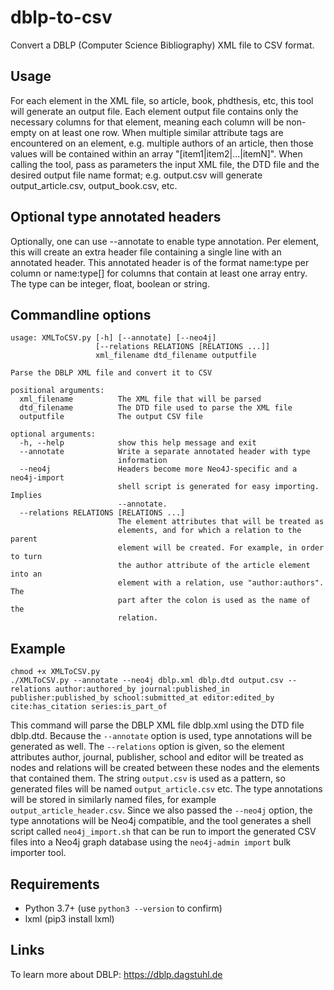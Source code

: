 # dblp-to-csv
Convert a DBLP (Computer Science Bibliography) XML file to CSV format.

## Usage
For each element in the XML file, so article, book, phdthesis, etc, this tool will generate an output file.
Each element output file contains only the necessary columns for that element, meaning each column will be non-empty on at least one row.
When multiple similar attribute tags are encountered on an element, e.g. multiple authors of an article, then those values will be contained within an array "[item1|item2|...|itemN]".
When calling the tool, pass as parameters the input XML file, the DTD file and the desired output file name format; e.g. output.csv will generate output_article.csv, output_book.csv, etc.

## Optional type annotated headers
Optionally, one can use --annotate to enable type annotation. Per element, this will create an extra header file containing a single line with an annotated header. This annotated header is of the format name:type per column or name:type[] for columns that contain at least one array entry. The type can be integer, float, boolean or string.

## Commandline options
```
usage: XMLToCSV.py [-h] [--annotate] [--neo4j]
                   [--relations RELATIONS [RELATIONS ...]]
                   xml_filename dtd_filename outputfile

Parse the DBLP XML file and convert it to CSV

positional arguments:
  xml_filename          The XML file that will be parsed
  dtd_filename          The DTD file used to parse the XML file
  outputfile            The output CSV file

optional arguments:
  -h, --help            show this help message and exit
  --annotate            Write a separate annotated header with type
                        information
  --neo4j               Headers become more Neo4J-specific and a neo4j-import
                        shell script is generated for easy importing. Implies
                        --annotate.
  --relations RELATIONS [RELATIONS ...]
                        The element attributes that will be treated as
                        elements, and for which a relation to the parent
                        element will be created. For example, in order to turn
                        the author attribute of the article element into an
                        element with a relation, use "author:authors". The
                        part after the colon is used as the name of the
                        relation.

```

## Example
```
chmod +x XMLToCSV.py
./XMLToCSV.py --annotate --neo4j dblp.xml dblp.dtd output.csv --relations author:authored_by journal:published_in publisher:published_by school:submitted_at editor:edited_by cite:has_citation series:is_part_of
```
This command will parse the DBLP XML file dblp.xml using the DTD file dblp.dtd. Because the ```--annotate``` option is used, type annotations will be generated as well. The ```--relations``` option is given, so the element attributes author, journal, publisher, school and editor will be treated as nodes and relations will be created between these nodes and the elements that contained them. The string ```output.csv``` is used as a pattern, so generated files will be named ```output_article.csv``` etc. The type annotations will be stored in similarly named files, for example ```output_article_header.csv```. Since we also passed the ```--neo4j``` option, the type annotations will be Neo4j compatible, and the tool generates a shell script called ```neo4j_import.sh``` that can be run to import the generated CSV files into a Neo4j graph database using the ```neo4j-admin import``` bulk importer tool.

## Requirements
- Python 3.7+ (use ```python3 --version``` to confirm)
- lxml (pip3 install lxml)

## Links
To learn more about DBLP: https://dblp.dagstuhl.de
